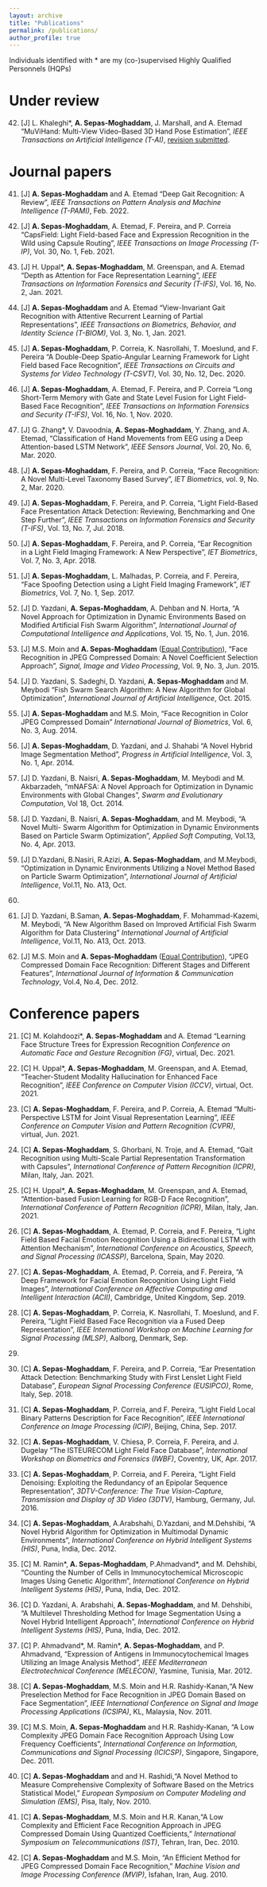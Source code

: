```yaml
---
layout: archive
title: "Publications"
permalink: /publications/
author_profile: true
---
```


Individuals identified with * are my (co-)supervised Highly Qualified Personnels (HQPs)

Under review
======

42. [J] L. Khaleghi*, <b>A. Sepas-Moghaddam</b>, J. Marshall, and A. Etemad “MuViHand: Multi-View Video-Based 3D Hand Pose Estimation”, <i>IEEE Transactions on Artificial Intelligence (T-AI)</i>, <u>revision submitted</u>.

Journal papers
======
41. [J] <b>A. Sepas-Moghaddam</b> and A. Etemad “Deep Gait Recognition: A Review”, <i>IEEE Transactions on Pattern Analysis and Machine Intelligence (T-PAMI)</i>, Feb. 2022.

40. [J] <b>A. Sepas-Moghaddam</b>, A. Etemad, F. Pereira, and P. Correia “CapsField: Light
Field-based Face and Expression Recognition in the Wild using Capsule Routing”, <i>IEEE
Transactions on Image Processing (T-IP)</i>, Vol. 30, No. 1, Feb. 2021.

39. [J] H. Uppal*, <b>A. Sepas-Moghaddam</b>, M. Greenspan, and A. Etemad “Depth as Attention
for Face Representation Learning”, <i>IEEE Transactions on Information Forensics and
Security (T-IFS)</i>,  Vol. 16, No. 2, Jan. 2021.

38. [J] <b>A. Sepas-Moghaddam</b> and A. Etemad “View-Invariant Gait Recognition with Attentive
Recurrent Learning of Partial Representations”, <i>IEEE Transactions on Biometrics,
Behavior, and Identity Science (T-BIOM)</i>, Vol. 3, No. 1, Jan. 2021.

37. [J] <b>A. Sepas-Moghaddam</b>, P. Correia, K. Nasrollahi, T. Moeslund, and F. Pereira “A
Double-Deep Spatio-Angular Learning Framework for Light Field based Face Recognition”,
<i>IEEE Transactions on Circuits and Systems for Video Technology (T-CSVT)</i>, Vol. 30, No. 12, Dec. 2020.

36. [J] <b>A. Sepas-Moghaddam</b>, A. Etemad, F. Pereira, and P. Correia “Long Short-Term
Memory with Gate and State Level Fusion for Light Field-Based Face Recognition”,
<i>IEEE Transactions on Information Forensics and Security (T-IFS)</i>, Vol. 16, No. 1, Nov. 2020.

35. [J] G. Zhang*, V. Davoodnia, <b>A. Sepas-Moghaddam</b>, Y. Zhang, and A. Etemad, “Classification
of Hand Movements from EEG using a Deep Attention-based LSTM Network”,
<i>IEEE Sensors Journal</i>, Vol. 20, No. 6, Mar. 2020.

34. [J] <b>A. Sepas-Moghaddam</b>, F. Pereira, and P. Correia, “Face Recognition: A Novel
Multi-Level Taxonomy Based Survey”, <i>IET Biometrics</i>, vol. 9, No. 2, Mar. 2020.

33. [J] <b>A. Sepas-Moghaddam</b>, F. Pereira, and P. Correia, “Light Field-Based Face Presentation
Attack Detection: Reviewing, Benchmarking and One Step Further”, <i>IEEE
Transactions on Information Forensics and Security (T-IFS)</i>, Vol. 13, No. 7, Jul. 2018.

32. [J] <b>A. Sepas-Moghaddam</b>, F. Pereira, and P. Correia, “Ear Recognition in a Light Field
Imaging Framework: A New Perspective”, <i>IET Biometrics</i>, Vol. 7, No. 3, Apr. 2018.

31. [J] <b>A. Sepas-Moghaddam</b>, L. Malhadas, P. Correia, and F. Pereira, “Face Spoofing
Detection using a Light Field Imaging Framework”, <i>IET Biometrics</i>, Vol. 7, No. 1,
Sep. 2017.

30. [J] D. Yazdani, <b>A. Sepas-Moghaddam</b>, A. Dehban and N. Horta, “A Novel Approach
for Optimization in Dynamic Environments Based on Modified Artificial Fish Swarm
Algorithm”, <i>International Journal of Computational Intelligence and Applications</i>, Vol.
15, No. 1, Jun. 2016.

29. [J] M.S. Moin and <b>A. Sepas-Moghaddam</b> (<u>Equal Contribution</u>), “Face Recognition in
JPEG Compressed Domain: A Novel Coefficient Selection Approach”, <i>Signal, Image
and Video Processing</i>, Vol. 9, No. 3, Jun. 2015.

28. [J] D. Yazdani, S. Sadeghi, D. Yazdani, <b>A. Sepas-Moghaddam</b> and M. Meybodi “Fish
Swarm Search Algorithm: A New Algorithm for Global Optimization”, <i>International
Journal of Artificial Intelligence</i>, Oct. 2015.

27. [J] <b>A. Sepas-Moghaddam</b> and M.S. Moin, “Face Recognition in Color JPEG Compressed
Domain” <i>International Journal of Biometrics</i>, Vol. 6, No. 3, Aug. 2014.

26. [J] <b>A. Sepas-Moghaddam</b>, D. Yazdani, and J. Shahabi “A Novel Hybrid Image Segmentation
Method”, <i>Progress in Artificial Intelligence</i>, Vol. 3, No. 1, Apr. 2014.

25. [J] D. Yazdani, B. Naisri, <b>A. Sepas-Moghaddam</b>, M. Meybodi and M. Akbarzadeh,
“mNAFSA: A Novel Approach for Optimization in Dynamic Environments with Global
Changes”, <i>Swarm and Evolutionary Computation</i>, Vol 18, Oct. 2014.

24. [J] D. Yazdani, B. Naisri, <b>A. Sepas-Moghaddam</b>, and M. Meybodi, “A Novel Multi-
Swarm Algorithm for Optimization in Dynamic Environments Based on Particle Swarm
Optimization”, <i>Applied Soft Computing</i>, Vol.13, No. 4, Apr. 2013.

23. [J] D.Yazdani, B.Nasiri, R.Azizi, <b>A. Sepas-Moghaddam</b>, and M.Meybodi, “Optimization
in Dynamic Environments Utilizing a Novel Method Based on Particle Swarm
Optimization”, <i>International Journal of Artificial Intelligence</i>, Vol.11, No. A13, Oct.
2013.

22. [J] D. Yazdani, B.Saman, <b>A. Sepas-Moghaddam</b>, F. Mohammad-Kazemi, M. Meybodi,
“A New Algorithm Based on Improved Artificial Fish Swarm Algorithm for Data
Clustering” <i>International Journal of Artificial Intelligence</i>, Vol.11, No. A13, Oct. 2013.

21. [J] M.S. Moin and <b>A. Sepas-Moghaddam</b> (<u>Equal Contribution</u>), “JPEG Compressed
Domain Face Recognition: Different Stages and Different Features”, <i>International
Journal of Information & Communication Technology</i>, Vol.4, No.4, Dec. 2012.

Conference papers
======

21. [C] M. Kolahdoozi*, <b>A. Sepas-Moghaddam</b> and A. Etemad “Learning Face Structure Trees for Expression Recognition <i>Conference on Automatic Face and Gesture Recognition (FG)</i>, virtual, Dec. 2021.

20. [C] H. Uppal*, <b>A. Sepas-Moghaddam</b>, M. Greenspan, and A. Etemad, “Teacher-Student
Modality Hallucination for Enhanced Face Recognition”, <i>IEEE Conference on Computer
Vision (ICCV)</i>, virtual, Oct. 2021.

19. [C] <b>A. Sepas-Moghaddam</b>, F. Pereira, and P. Correia, A. Etemad “Multi-Perspective
LSTM for Joint Visual Representation Learning”, <i> IEEE Conference on
Computer Vision and Pattern Recognition (CVPR)</i>, virtual, Jun. 2021.

18. [C] <b>A. Sepas-Moghaddam</b>, S. Ghorbani, N. Troje, and A. Etemad, “Gait Recognition
using Multi-Scale Partial Representation Transformation with Capsules”, <i>International
Conference of Pattern Recognition (ICPR)</i>, Milan, Italy, Jan. 2021.

17. [C] H. Uppal*, <b>A. Sepas-Moghaddam</b>, M. Greenspan, and A. Etemad, “Attention-based
Fusion Learning for RGB-D Face Recognition”, <i>International Conference of Pattern
Recognition (ICPR)</i>, Milan, Italy, Jan. 2021.

16. [C] <b>A. Sepas-Moghaddam</b>, A. Etemad, P. Correia, and F. Pereira, “Light Field Based
Facial Emotion Recognition Using a Bidirectional LSTM with Attention Mechanism”,
<i>International Conference on Acoustics, Speech, and Signal Processing (ICASSP)</i>,
Barcelona, Spain, May 2020.

15. [C] <b>A. Sepas-Moghaddam</b>, A. Etemad, P. Correia, and F. Pereira, “A Deep Framework
for Facial Emotion Recognition Using Light Field Images”, <i>International Conference on
Affective Computing and Intelligent Interaction (ACII)</i>, Cambridge, United Kingdom,
Sep. 2019.

14. [C] <b>A. Sepas-Moghaddam</b>, P. Correia, K. Nasrollahi, T. Moeslund, and F. Pereira, “Light
Field Based Face Recognition via a Fused Deep Representation”, <i>IEEE International
Workshop on Machine Learning for Signal Processing (MLSP)</i>, Aalborg, Denmark, Sep.
2018.

13. [C] <b>A. Sepas-Moghaddam</b>, F. Pereira, and P. Correia, “Ear Presentation Attack Detection:
Benchmarking Study with First Lenslet Light Field Database”, <i>European Signal
Processing Conference (EUSIPCO)</i>, Rome, Italy, Sep. 2018.

12. [C] <b>A. Sepas-Moghaddam</b>, P. Correia, and F. Pereira, “Light Field Local Binary Patterns
Description for Face Recognition”, <i>IEEE International Conference on Image Processing
(ICIP)</i>, Beijing, China, Sep. 2017.

11. [C] <b>A. Sepas-Moghaddam</b>, V. Chiesa, P. Correia, F. Pereira, and J. Dugelay “The ISTEURECOM
Light Field Face Database”, <i>International Workshop on Biometrics and
Forensics (IWBF)</i>, Coventry, UK, Apr. 2017.

10. [C] <b>A. Sepas-Moghaddam</b>, P. Correia, and F. Pereira, “Light Field Denoising: Exploiting
the Redundancy of an Epipolar Sequence Representation”, <i>3DTV-Conference: The True
Vision-Capture, Transmission and Display of 3D Video (3DTV)</i>, Hamburg, Germany,
Jul. 2016.

9. [C] <b>A. Sepas-Moghaddam</b>, A.Arabshahi, D.Yazdani, and M.Dehshibi, “A Novel Hybrid
Algorithm for Optimization in Multimodal Dynamic Environments”, <i>International
Conference on Hybrid Intelligent Systems (HIS)</i>, Puna, India, Dec. 2012.

8. [C] M. Ramin*, <b>A. Sepas-Moghaddam</b>, P.Ahmadvand*, and M. Dehshibi, “Counting the
Number of Cells in Immunocytochemical Microscopic Images Using Genetic Algorithm”,
<i>International Conference on Hybrid Intelligent Systems (HIS)</i>, Puna, India, Dec. 2012.

7. [C] D. Yazdani, A. Arabshahi, <b>A. Sepas-Moghaddam</b>, and M. Dehshibi, “A Multilevel
Thresholding Method for Image Segmentation Using a Novel Hybrid Intelligent Approach”,
<i>International Conference on Hybrid Intelligent Systems (HIS)</i>, Puna, India,
Dec. 2012.

6. [C] P. Ahmadvand*, M. Ramin*, <b>A. Sepas-Moghaddam</b>, and P. Ahmadvand, “Expression
of Antigens in Immunocytochemical Images Utilizing an Image Analysis Method”, <i>IEEE
Mediterranean Electrotechnical Conference (MELECON)</i>, Yasmine, Tunisia, Mar. 2012.

5. [C] <b>A. Sepas-Moghaddam</b>, M.S. Moin and H.R. Rashidy-Kanan,“A New Preselection
Method for Face Recognition in JPEG Domain Based on Face Segmentation”, <i>IEEE
International Conference on Signal and Image Processing Applications (ICSIPA)</i>, KL,
Malaysia, Nov. 2011.

4. [C] M.S. Moin, <b>A. Sepas-Moghaddam</b> and H.R. Rashidy-Kanan, “A Low Complexity
JPEG Domain Face Recognition Approach Using Low Frequency Coefficients”, <i>International
Conference on Information, Communications and Signal Processing (ICICSP)</i>,
Singapore, Singapore, Dec. 2011.

3. [C] <b>A. Sepas-Moghaddam</b> and and H. Rashidi,“A Novel Method to Measure Comprehensive
Complexity of Software Based on the Metrics Statistical Model,” <i>European
Symposium on Computer Modeling and Simulation (EMS)</i>, Pisa, Italy, Nov. 2010.

2. [C] <b>A. Sepas-Moghaddam</b>, M.S. Moin and H.R. Kanan,“A Low Complexity and Efficient
Face Recognition Approach in JPEG Compressed Domain Using Quantized Coefficients,”
<i>International Symposium on Telecommunications (IST)</i>, Tehran, Iran, Dec. 2010.

1. [C] <b>A. Sepas-Moghaddam</b> and M.S. Moin, “An Efficient Method for JPEG Compressed
Domain Face Recognition,” <i>Machine Vision and Image Processing Conference (MVIP)</i>,
Isfahan, Iran, Aug. 2010.